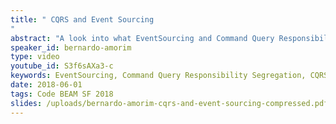 ```yaml
---
title: " CQRS and Event Sourcing
"
abstract: "A look into what EventSourcing and Command Query Responsibility Segregation are and how they fit together, followed by a tutorial on how to implement an application using these concepts with Commanded (a framework for elixir)."
speaker_id: bernardo-amorim
type: video
youtube_id: S3f6sAXa3-c
keywords: EventSourcing, Command Query Responsibility Segregation, CQRS, Erlang, cryptocurrency
date: 2018-06-01
tags: Code BEAM SF 2018
slides: /uploads/bernardo-amorim-cqrs-and-event-sourcing-compressed.pdf
---
```


